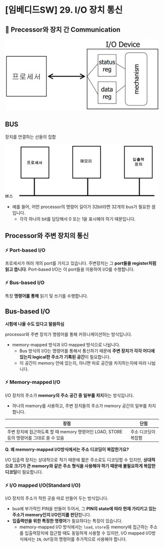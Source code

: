 # [임베디드SW] 29. I/O 장치 통신

<aside>

# 💖 Precessor와 장치 간 Communication

</aside>

![image.png](image%2061.png)

## BUS

장치를 연결하는 선들의 집합

![image.png](image%2062.png)

- 예를 들어, 어떤 processor의 명령어 길이가 32bit라면 32개의 bus가 필요한 셈입니다.
    - 각각 하나의 bit를 담당해서 0 또는 1을 표시해야 하기 때문입니다.

## Processor와 주변 장치의 통신

### ⚡ Port-based I/O

프로세서가 여러 개의 port를 가지고 있습니다. 주변장치는 그 **port들을 register처럼 읽고 씁니다**. Port-based I/O는 이 port들을 이용하여 I/O를 수행합니다.

### ⚡ Bus-based I/O

특정 **명령어를 통해** 읽기 및 쓰기를 수행합니다.

## Bus-based I/O

<aside>

**시험에 나올 수도 있다고 말씀하심**

</aside>

processor와 주변 장치가 명령어를 통해 커뮤니케이션하는 방식입니다.

- memory-mapped 방식과 I/O mapped 방식으로 나뉩니다.
    - Bus 방식의 I/O는 명령어를 통해서 통신하기 때문에 **주변 장치가 각각 어디에 있는지 logical한 주소가 기록된 공간**이 필요합니다.
    - 이 공간이 memory 안에 있는지, 아니면 따로 공간을 차지하는지에 따라 나뉩니다.

### ⚡ Memory-mapped I/O

I/O 장치의 주소가 **memory의 주소 공간 중 일부를 차지**하는 방식입니다.

- 하나의 memory를 사용하고, 주변 장치들의 주소가 memory 공간의 일부를 차지합니다.

| **장점** | **단점** |
| --- | --- |
| 주변 장치에 접근하도록 할 때 memory 명령어인 LOAD, STORE등의 명령어를 그대로 쓸 수 있음 | 주소 디코딩이 복잡함 |

<aside>

**Q. 왜 memorry-mapped I/O방식에서는 주소 디코딩이 복잡한가요?**

I/O 입출력 장치는 상대적으로 적기 때문에 짧은 주소로도 디코딩할 수 있지만, **상대적으로 크기가 큰 memory와 같은 주소 형식을 사용해야 하기 때문에 불필요하게 복잡한 디코딩**이 필요합니다.

</aside>

### ⚡ I/O mapped I/O(Standard I/O)

I/O 장치의 주소가 적힌 곳을 따로 만들어 두는 방식입니다.

- bus에 부가적인 PIN을 만들어 두어서, 그 **PIN의 state에 따라 현재 가리키고 있는 주소가 memory인지 I/O인지를 판단**합니다.
- **입출력만을 위한 특정한 명령어**가 필요하다는 특징이 있습니다.
    - memory-mapped I/O 방식에서는 `load`, `store`등 memory에 접근하는 주소를 입출력장치에 접근할 때도 동일하게 사용할 수 있지만, I/O mapped I/O방식에서는 `IN`, `OUT`등의 명령어를 추가적으로 사용해야 합니다.
